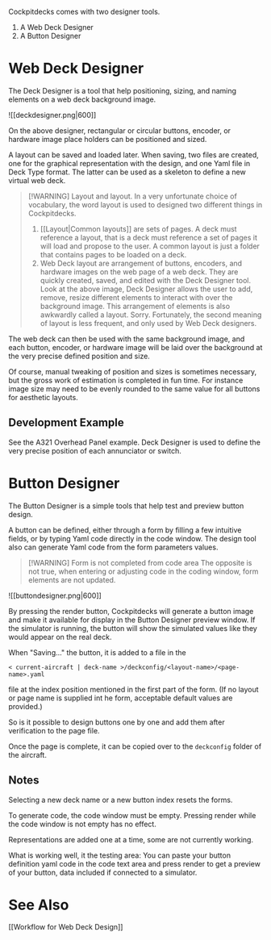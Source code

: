 Cockpitdecks comes with two designer tools.

1. A Web Deck Designer
2. A Button Designer

# Web Deck Designer

The Deck Designer is a tool that help positioning, sizing, and naming elements on a web deck background image.

![[deckdesigner.png|600]]

On the above designer, rectangular or circular buttons, encoder, or hardware image place holders can be positioned and sized.

A layout can be saved and loaded later. When saving, two files are created, one for the graphical representation with the design, and one Yaml file in Deck Type format. The latter can be used as a skeleton to define a new virtual web deck.

> [!WARNING] Layout and layout.
> In a very unfortunate choice of vocabulary, the word layout is used to designed two different things in Cockpitdecks.
> 1. [[Layout|Common layouts]] are sets of pages. A deck must reference a layout, that is a deck must reference a set of pages it will load and propose to the user. A common layout is just a folder that contains pages to be loaded on a deck.
> 2. Web Deck layout are arrangement of buttons, encoders, and hardware images on the web page of a web deck. They are quickly created, saved, and edited with the Deck Designer tool. Look at the above image, Deck Designer allows the user to add, remove, resize different elements to interact with over the background image. This arrangement of elements is also awkwardly called a layout. Sorry. Fortunately, the second meaning of layout is less frequent, and only used by Web Deck designers.

The web deck can then be used with the same background image, and each button, encoder, or hardware image will be laid over the background at the very precise defined position and size.

Of course, manual tweaking of position and sizes is sometimes necessary, but the gross work of estimation is completed in fun time. For instance image size may need to be evenly rounded to the same value for all buttons for aesthetic layouts.

## Development Example

See the A321 Overhead Panel example. Deck Designer is used to define the very precise position of each annunciator or switch.

# Button Designer

The Button Designer is a simple tools that help test and preview button design.

A button can be defined, either through a form by filling a few intuitive fields, or by typing Yaml code directly in the code window. The design tool also can generate Yaml code from the form parameters values.

> [!WARNING] Form is not completed from code area
> The opposite is not true, when entering or adjusting code in the coding window, form elements are not updated.

![[buttondesigner.png|600]]

By pressing the render button, Cockpitdecks will generate a button image and make it available for display in the Button Designer preview window. If the simulator is running, the button will show the simulated values like they would appear on the real deck.

When "Saving..." the button, it is added to a file in the

```
< current-aircraft | deck-name >/deckconfig/<layout-name>/<page-name>.yaml
```

file at the index position mentioned in the first part of the form. (If no layout or page name is supplied int he form, acceptable default values are provided.)

So is it possible to design buttons one by one and add them after verification to the page file.

Once the page is complete, it can be copied over to the `deckconfig` folder of the aircraft.

## Notes

Selecting a new deck name or a new button index resets the forms.

To generate code, the code window must be empty. Pressing render while the code window is not empty has no effect.

Representations are added one at a time, some are not currently working.

What is working well, it the testing area: You can paste your button definition yaml code in the code text area and press render to get a preview of your button, data included if connected to a simulator.

# See Also

[[Workflow for Web Deck Design]]
